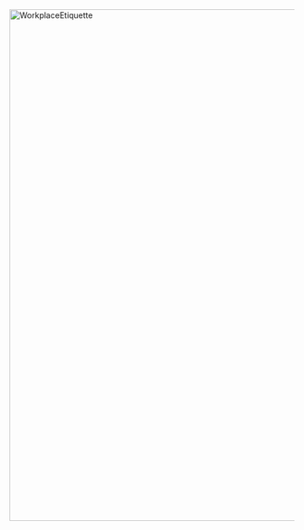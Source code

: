 
<img width="1844" height="905" alt="WorkplaceEtiquette" src="https://github.com/user-attachments/assets/f685c951-6943-47c7-91da-f4d3ff6b5c82" />
